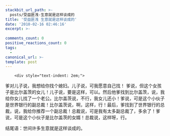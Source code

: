 ```yaml
---
stackbit_url_path: >-
  posts/受益匪浅-生意就是这样谈成的
title: '受益匪浅 生意就是这样谈成的'
date: '2010-02-16 02:46:16'
excerpt: >-
  
comments_count: 0
positive_reactions_count: 0
tags: 
  - 
canonical_url: >-
template: post
---
```


        <div style="text-indent: 2em;">
<p>爹对儿子说，我想给你找个媳妇。儿子说，可我愿意自己找！ 爹说，但这个女孩子是比尔盖茨的女儿！儿子说，要是这样，可以。然后他爹找到比尔盖茨，说，我给你女儿找了一个老公。比尔盖茨说，不行，我女儿还小！爹说，可是这个小伙子是世界银行的副总裁！比尔盖茨说，啊，这样，行！最后，爹找到了世界银行的总裁，说，我给你推荐一个副总裁！总裁说，可是我有太多副总裁了，多余了！爹说，可是这个小伙子是比尔盖茨的女婿！总裁说，这样呀，行。</p>
<p>结尾语：世间许多生意就是这样谈成的。</p>
</div>
      